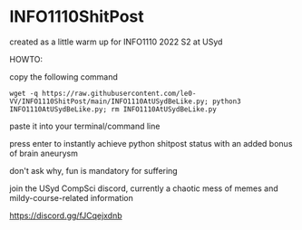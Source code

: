 # INFO1110ShitPost
created as a little warm up for INFO1110 2022 S2 at USyd

HOWTO:

copy the following command

```wget -q https://raw.githubusercontent.com/le0-VV/INFO1110ShitPost/main/INFO1110AtUSydBeLike.py; python3 INFO1110AtUSydBeLike.py; rm INFO1110AtUSydBeLike.py```

paste it into your terminal/command line

press enter to instantly achieve python shitpost status with an added bonus of brain aneurysm

don't ask why, fun is mandatory for suffering

join the USyd CompSci discord, currently a chaotic mess of memes and mildy-course-related information

https://discord.gg/fJCqejxdnb

